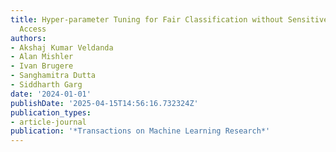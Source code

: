 ```yaml
---
title: Hyper-parameter Tuning for Fair Classification without Sensitive Attribute
  Access
authors:
- Akshaj Kumar Veldanda
- Alan Mishler
- Ivan Brugere
- Sanghamitra Dutta
- Siddharth Garg
date: '2024-01-01'
publishDate: '2025-04-15T14:56:16.732324Z'
publication_types:
- article-journal
publication: '*Transactions on Machine Learning Research*'
---
```

